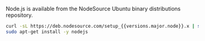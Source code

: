 Node.js is available from the NodeSource Ubuntu binary distributions repository.

```bash
curl -sL https://deb.nodesource.com/setup_{{versions.major.node}}.x | sudo -E bash -
sudo apt-get install -y nodejs
```